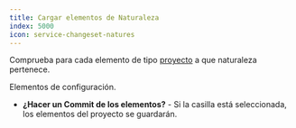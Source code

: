 ```yaml
---
title: Cargar elementos de Naturaleza
index: 5000
icon: service-changeset-natures
---
```


Comprueba para cada elemento de tipo [proyecto](concepts/project) a que naturaleza pertenece.

Elementos de configuración.

- **¿Hacer un Commit de los elementos?** - Si la casilla está seleccionada, los elementos del proyecto se guardarán.